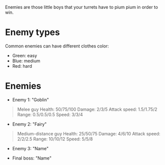 Enemies are those little boys that your turrets have to pium pium in order to win.

# Enemy types
Common enemies can have different clothes color:
* Green: easy
* Blue: medium
* Red: hard

# Enemies
* Enemy 1: "Goblin"
> Melee guy
> Health: 50/75/100
> Damage: 2/3/5
> Attack speed: 1.5/1.75/2
> Range: 0.5/0.5/0.5
> Speed: 3/3/4
* Enemy 2: "Fairy"
> Medium-distance guy
> Health: 25/50/75
> Damage: 4/6/10
> Attack speed: 2/2/2.5
> Range: 10/10/12
> Speed: 5/5/8
* Enemy 3: "Name"
>
* Final boss: "Name"
>
